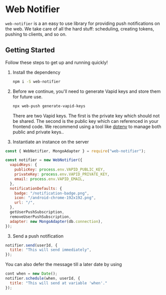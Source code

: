 # Web Notifier

`web-notifier` is a an easy to use library for providing push notifications on the web. We take care of all the hard stuff: scheduling, creating tokens, pushing to clients, and so on.

## Getting Started

Follow these steps to get up and running quickly!

1. Install the dependency

   ```bash
   npm i -S web-notifier
   ```

2. Before we continue, you'll need to generate Vapid keys and store them for future use.

   ```bash
   npx web-push generate-vapid-keys
   ```

   There are two Vapid keys. The first is the private key which should not be shared. The second is the public key which can referenced in your frontend code. We recommend using a tool like [dotenv](https://www.npmjs.com/package/dotenv) to manage both public and private keys..

3. Instantiate an instance on the server

```js
const { WebNotifier, MongoAdapter } = require("web-notifier");

const notifier = new WebNotifier({
  vapidKeys: {
    publicKey: process.env.VAPID_PUBLIC_KEY,
    privateKey: process.env.VAPID_PRIVATE_KEY,
    email: process.env.VAPID_EMAIL,
  },
  notificationDefaults: {
    badge: "/notification-badge.png",
    icon: "/android-chrome-192x192.png",
    url: "/",
  },
  getUserPushSubscription,
  removeUserPushSubscription,
  adapter: new MongoAdapter(db.connection),
});
```

3. Send a push notification

```js
notifier.send(userId, {
  title: "This will send immediately",
});
```

You can also defer the message till a later date by using

```js
cont when = new Date();
notifier.schedule(when, userId, {
  title: "This will send at variable 'when'."
});
```
